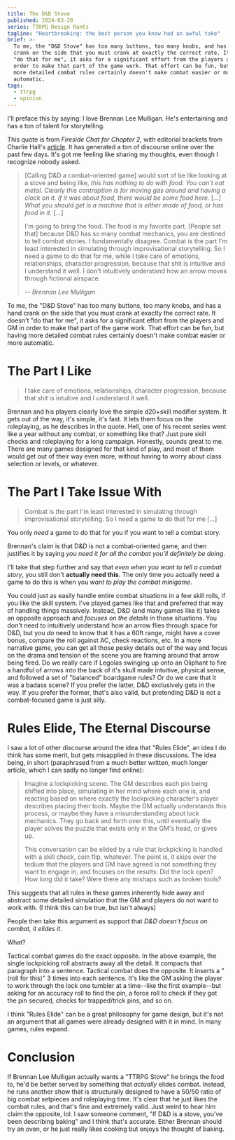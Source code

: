 ```yaml
---
title: The D&D Stove
published: 2024-03-28
series: TTRPG Design Rants
tagline: "Heartbreaking: the best person you know had an awful take"
brief: >-
  To me, the "D&D Stove" has too many buttons, too many knobs, and has a hand
  crank on the side that you must crank at exactly the correct rate. It doesn't
  "do that for me", it asks for a significant effort from the players and GM in
  order to make that part of the game work. That effort can be fun, but having
  more detailed combat rules certainly doesn't make combat easier or more
  automatic.
tags:
  - ttrpg
  - opinion
---
```


I'll preface this by saying: I love Brennan Lee Mulligan. He's
entertaining and has a ton of talent for storytelling.

This quote is from _Fireside Chat for Chapter 2_, with editorial brackets from
Charlie Hall's
[article](https://www.polygon.com/24105875/worlds-beyond-number-narrative-style-adventure).
It has generated a ton of discourse online over the past few days. It's got me
feeling like sharing my thoughts, even though I recognize nobody asked.

> [Calling D&D a combat-oriented game] would sort of be like looking at a stove
> and being like, _this has nothing to do with food. You can't eat metal.
> Clearly this contraption is for moving gas around and having a clock on it. If
> it was about food, there would be some food here._ [...] _What you should get
> is a machine that is either made of food, or has food in it._ [...]
>
> I'm going to bring the food. The food is my favorite part. [People sat that]
> because D&D has so many combat mechanics, you are destined to tell combat
> stories. I fundamentally disagree. Combat is the part I'm least interested in
> simulating through improvisational storytelling. So I need a game to do that
> for me, while I take care of emotions, relationships, character progression,
> because that shit is intuitive and I understand it well. I don't intuitively
> understand how an arrow moves through fictional airspace.
>
> <footer><cite>-- Brennan Lee Mulligan</cite></footer>

To me, the "D&D Stove" has too many buttons, too many knobs, and has a hand
crank on the side that you must crank at exactly the correct rate. It doesn't
"do that for me", it asks for a significant effort from the players and GM in
order to make that part of the game work. That effort can be fun, but having
more detailed combat rules certainly doesn't make combat easier or more
automatic.

# The Part I Like

> I take care of emotions, relationships, character progression, because that
> shit is intuitive and I understand it well.

Brennan and his players clearly love the simple d20+skill modifier system. It
gets out of the way, it's simple, it's fast. It lets them focus on the
roleplaying, as he describes in the quote. Hell, one of his recent series went
like a year without any combat, or something like that? Just pure skill checks
and roleplaying for a long campaign. Honestly, sounds great to me. There are
many games designed for that kind of play, and most of them would get out of
their way even more, without having to worry about class selection or levels, or
whatever.

# The Part I Take Issue With

> Combat is the part I'm least interested in simulating through improvisational
> storytelling. So I need a game to do that for me [...]

You only _need_ a game to do that for you if you want to tell a combat story.

Brennan's claim is that D&D is not a combat-oriented game, and then justifies
it by saying _you need it for all the combat you'll definitely be doing_.

I'll take that step further and say that _even when you want to tell a combat
story_, you still don't **actually need this**. The only time you actually
need a game to do this is when you _want to play the combat minigame_.

You could just as easily handle entire combat situations in a few skill rolls,
if you like the skill system. I've played games like that and preferred that way
of handling things massively. Instead, D&D (and many games like it) takes an
opposite approach and _focuses on the details_ in those situations. You don't
need to intuitively understand how an arrow flies through space for D&D, but you
_do_ need to know that it has a 60ft range, might have a cover bonus, compare
the roll against AC, check reactions, etc. In a more narrative game, you can get
all those pesky details out of the way and focus on the drama and tension of the
scene you are framing around that arrow being fired. Do we really care if
Legolas swinging up onto an Oliphant to fire a handful of arrows into the back
of it's skull made intuitive, physical sense, and followed a set of "balanced"
boardgame rules? Or do we care that it was a badass scene? If you prefer the
latter, D&D exclusively gets in the way. If you prefer the former, that's also
valid, but pretending D&D is not a combat-focused game is just silly.

# Rules Elide, The Eternal Discourse

I saw a lot of other discourse around the idea that "Rules Elide", an idea I do
think has some merit, but gets misapplied in these discussions. The idea being,
in short (paraphrased from a much better written, much longer article, which
I can sadly no longer find online):

> Imagine a lockpicking scene. The GM describes each pin being shifted into
> place, simulating in her mind where each one is, and reacting based on where
> exactly the lockpicking character's player describes placing their tools.
> Maybe the GM actually understands this process, or maybe they have a
> misunderstanding about lock mechanics. They go back and forth over this, until
> eventually the player solves the puzzle that exists only in the GM's head, or
> gives up.
>
> This conversation can be elided by a rule that lockpicking is handled with a
> skill check, coin flip, whatever. The point is, it skips over the tedium that
> the players and GM have agreed is not something they want to engage in, and
> focuses on the results: Did the lock open? How long did it take? Were there
> any mishaps such as broken tools?

This suggests that all rules in these games inherently hide away and abstract
some detailed simulation that the GM and players do not want to work with. (I
think this can be true, but isn't always)

People then take this argument as support that _D&D doesn't focus on combat, it
elides it_.

What?

Tactical combat games do the exact opposite. In the above example, the single
lockpicking roll abstracts away all the detail. It compacts that paragraph into
a sentence. Tactical combat does the opposite. It inserts a "(roll for this)" 3
times into each sentence. It's like the GM asking the player to work through the
lock one tumbler at a time--like the first example--but asking for an accuracy
roll to find the pin, a force roll to check if they got the pin secured, checks
for trapped/trick pins, and so on.

I think "Rules Elide" can be a great philosophy for game design, but it's not an
argument that all games were already designed with it in mind. In many games,
rules expand.

# Conclusion

If Brennan Lee Mulligan actually wants a "TTRPG Stove" he brings the food to,
he'd be better served by something that _actually_ elides combat. Instead, he
runs another show that is structurally designed to have a 50/50 ratio of big
combat setpieces and roleplaying time. It's clear that he just likes the combat
rules, and that's fine and extremely valid. Just weird to hear him claim the
opposite, lol. I saw someone comment, "If D&D is a stove, you've been describing
baking" and I think that's accurate. Either Brennan should try an oven, or he
just really likes cooking but enjoys the thought of baking.
